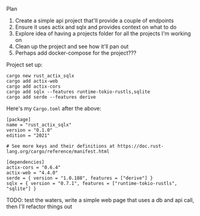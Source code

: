 Plan

1. Create a simple api project that'll provide a couple of endpoints
2. Ensure it uses actix and sqlx and provides context on what to do
3. Explore idea of having a projects folder for all the projects I'm working on
4. Clean up the project and see how it'll pan out
5. Perhaps add docker-compose for the project???

Project set up:

```
cargo new rust_actix_sqlx
cargo add actix-web
cargo add actix-cors
cargo add sqlx --features runtime-tokio-rustls,sqlite
cargo add serde --features derive
```

Here's my `Cargo.toml` after the above:

```
[package]
name = "rust_actix_sqlx"
version = "0.1.0"
edition = "2021"

# See more keys and their definitions at https://doc.rust-lang.org/cargo/reference/manifest.html

[dependencies]
actix-cors = "0.6.4"
actix-web = "4.4.0"
serde = { version = "1.0.188", features = ["derive"] }
sqlx = { version = "0.7.1", features = ["runtime-tokio-rustls", "sqlite"] }
```

TODO: test the waters, write a simple web page that uses a db and api call, then
I'll refactor things out
